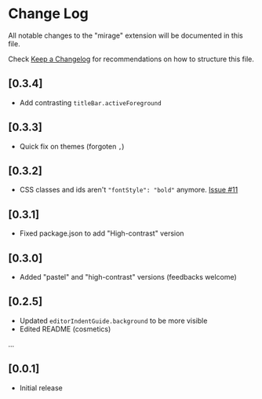 # Change Log
All notable changes to the "mirage" extension will be documented in this file.

Check [Keep a Changelog](http://keepachangelog.com/) for recommendations on how to structure this file.

## [0.3.4]
- Add contrasting `titleBar.activeForeground`

## [0.3.3]
- Quick fix on themes (forgoten `,`)

## [0.3.2]
- CSS classes and ids aren't `"fontStyle": "bold"` anymore. [Issue #11](https://github.com/tristanremy/mirage/issues/11)

## [0.3.1]
- Fixed package.json to add "High-contrast" version

## [0.3.0]
- Added "pastel" and "high-contrast" versions (feedbacks welcome)

## [0.2.5]
- Updated `editorIndentGuide.background` to be more visible
- Edited README (cosmetics)

...

## [0.0.1]
- Initial release
